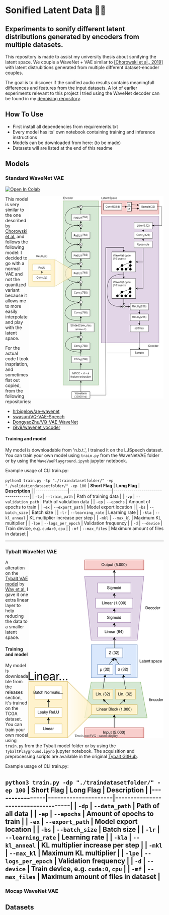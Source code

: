 # Sonified Latent Data :microphone::abacus:	
## Experiments to sonify different latent distributions generated by encoders from multiple datasets.

This repository is made to assist my university thesis about sonifying the latent space. We couple a WaveNet + VAE similar to [[Chorowski et al., 2019]](https://arxiv.org/abs/1901.08810) with latent distrubitions generated from multiple different dataset-encoder couples. 

The goal is to discover if the sonified audio results contains meaningfull differences and features from the input datasets.
A lot of earlier experiments relevant to this project I tried using the WaveNet decoder can be found in my [denoising repository](https://github.com/WouterBesse/ConvDenoiser).

## How To Use

- First install all dependencies from requirements.txt
- Every model has its' own notebook containing training and inference instructions
- Models can be downloaded from here: (to be made)
- Datasets will are listed at the end of this readme

## Models

### Standard WaveNet VAE
[![Open In Colab](https://colab.research.google.com/assets/colab-badge.svg)](https://colab.research.google.com/drive/1WM5do9HKMslXeQzKuPiklYVT-IwOogzL?usp=sharing)

<img src="https://github.com/WouterBesse/Sonified-Latent-Data/blob/main/media/WaveNetVae.jpg?raw=true" align="right" width="430px" alt="WaveNet VAE Diagram" />

This model is very similar to the one described by [Chorowski et al.](https://arxiv.org/abs/1901.08810) and follows the following model:
I decided to go with a normal VAE and not the quantized variant because it allows me to more easily interpolate and play with the latent space.

For the actual code I took inspriation, and sometimes flat out copied, from the following repositories:
- [hrbigelow/ae-wavenet](https://github.com/hrbigelow/ae-wavenet)
- [swasun/VQ-VAE-Speech](https://github.com/swasun/VQ-VAE-Speech)
- [DongyaoZhu/VQ-VAE-WaveNet](https://github.com/DongyaoZhu/VQ-VAE-WaveNet)
- [r9y9/wavenet_vocoder](https://github.com/r9y9/wavenet_vocoder)


#### Training and model

My model is downloadable from 'n.b.t.', I trained it on the LJSpeech dataset. You can train your own model using `train.py` from the WaveNetVAE folder or by using the `WaveVaePlayground.ipynb` jupyter notebook.

Example usage of CLI train.py: 

`python3 train.py -tp "./traindatasetfolder/" -vp "./validationdatasetfolder/" -ep 100`
| **Short Flag** | **Long Flag**       | **Description**                    |
|----------------|---------------------|------------------------------------|
| `-tp`          | `--train_path`      | Path of training data              |
| `-vp`          | `--validation_path` | Path of validation data            |
| `-ep`          | `--epochs`          | Amount of epochs to train          |
| `-ex`          | `--export_path`     | Model export location              |
| `-bs`          | `--batch_size`      | Batch size                         |
| `-lr`          | `--learning_rate`   | Learning rate                      |
| `-kla`         | `--kl_anneal`       | KL multiplier increase per step    |
| `-mkl`         | `--max_kl`          | Maximum KL multiplier              |
| `-lpe`         | `--logs_per_epoch`  | Validation frequency               |
| `-d`           | `--device`          | Train device, e.g. `cuda:0`, `cpu` |
| `-mf`          | `--max_files`       | Maximum amount of files in dataset |

---
### Tybalt WaveNet VAE

<img src="https://github.com/WouterBesse/Sonified-Latent-Data/blob/main/media/Tybalt.svg?raw=true" align="right" width="430px" alt="Tybalt VAE Diagram" />

A alteration on the [Tybalt VAE model](https://github.com/greenelab/tybalt) by [Way et al.](https://www.biorxiv.org/content/10.1101/174474v2)
I gave it one extra linear layer to help reducing the data to a smaller latent space.

#### Training and model

My model is downloadable from the releases section, it's trained on the TCGA dataset. You can train your own model using `train.py` from the Tybalt model folder or by using the `TybaltPlayground.ipynb` jupyter notebook.
The acquisition and preprocessing scripts are available in the original [Tybalt GitHub](https://github.com/greenelab/tybalt).

Example usage of CLI train.py: 

`python3 train.py -dp "./traindatasetfolder/" -ep 100`
| **Short Flag** | **Long Flag**       | **Description**                    |
|----------------|---------------------|------------------------------------|
| `-dp`          | `--data_path`       | Path of all data                   |
| `-ep`          | `--epochs`          | Amount of epochs to train          |
| `-ex`          | `--export_path`     | Model export location              |
| `-bs`          | `--batch_size`      | Batch size                         |
| `-lr`          | `--learning_rate`   | Learning rate                      |
| `-kla`         | `--kl_anneal`       | KL multiplier increase per step    |
| `-mkl`         | `--max_kl`          | Maximum KL multiplier              |
| `-lpe`         | `--logs_per_epoch`  | Validation frequency               |
| `-d`           | `--device`          | Train device, e.g. `cuda:0`, `cpu` |
| `-mf`          | `--max_files`       | Maximum amount of files in dataset |
---
### Mocap WaveNet VAE


## Datasets

